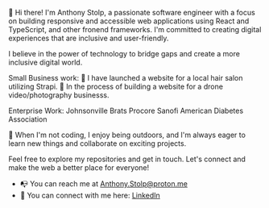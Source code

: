 
👋 Hi there! I'm Anthony Stolp, a passionate software engineer with a focus on building responsive and accessible web applications using React and TypeScript, and other fronend frameworks. I'm committed to creating digital experiences that are inclusive and user-friendly.

I believe in the power of technology to bridge gaps and create a more inclusive digital world.


Small Business work:
  :rocket: I have launched a website for a local hair salon utilizing Strapi.
  :construction_worker: In the process of building a website for a drone video/photography businesss.

Enterprise Work:
  Johnsonville Brats
  Procore
  Sanofi
  American Diabetes Association

🌱 When I'm not coding, I enjoy being outdoors, and I'm always eager to learn new things and collaborate on exciting projects.

Feel free to explore my repositories and get in touch. Let's connect and make the web a better place for everyone!

- :mailbox_with_no_mail: You can reach me at <a href="mailto:anthony.stolp@proton.me">Anthony.Stolp@proton.me</a>
- :handshake: You can connect with me here: <a href="https://linkedin.com/in/anthonyjstolp">LinkedIn</a>
